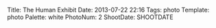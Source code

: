 Title: The Human Exhibit
Date: 2013-07-22 22:16
Tags: photo
Template: photo
Palette: white
PhotoNum: 2
ShootDate: SHOOTDATE
